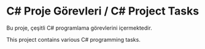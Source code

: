 # C# Proje Görevleri / C# Project Tasks

Bu proje, çeşitli C# programlama görevlerini içermektedir.

This project contains various C# programming tasks.

